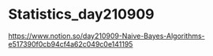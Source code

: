 # Statistics_day210909


https://www.notion.so/day210909-Naive-Bayes-Algorithms-e517390f0cb94cf4a62c049c0e141195